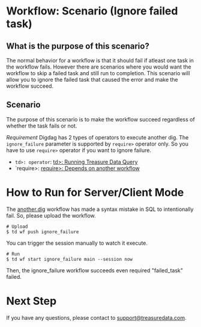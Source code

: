 # Workflow: Scenario (Ignore failed task)

## What is the purpose of this scenario?
The normal behavior for a workflow is that it should fail if atleast one task in the workflow fails. However there are scenarios where you would want the workflow to skip a failed task and still run to completion. This scenario will allow you to ignore the failed task that caused the error and make the workflow succeed.


## Scenario

The purpose of this scenario is to make the workflow succeed regardless of whether the task fails or not.

*Requirement*
Digdag has 2 types of operators to execute another dig. The `ignore_failure` parameter is supported by `require>` operator only. So you have to use `require>` operator if you want to ignore failure.

 - `td>: operator`: [td>: Running Treasure Data Query](https://docs.digdag.io/operators/td.html)
 - `require>: [require>: Depends on another workflow](https://docs.digdag.io/operators/require.html)

# How to Run for Server/Client Mode

The [another.dig](another.dig) workflow has made a syntax mistake in SQL to intentionally fail. So, please upload the workflow.

    # Upload
    $ td wf push ignore_failure

You can trigger the session manually to watch it execute.

    # Run
    $ td wf start ignore_failure main --session now

Then, the ignore_failure workflow succeeds even required "failed_task" failed.


# Next Step

If you have any questions, please contact to support@treasuredata.com.
